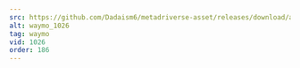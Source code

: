 ```yaml
---
src: https://github.com/Dadaism6/metadriverse-asset/releases/download/assetsv1.0.3/waymo_1026.mp4
alt: waymo_1026
tag: waymo
vid: 1026
order: 186
---
```

